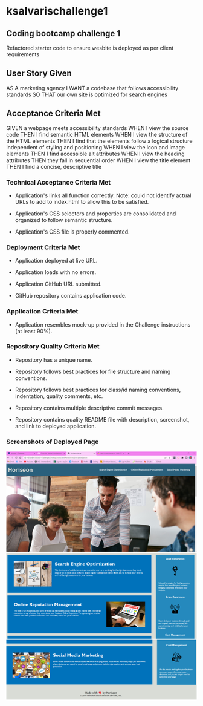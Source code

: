 # ksalvarischallenge1

## Coding bootcamp challenge 1  
Refactored starter code to ensure wesbite is deployed as per client requirements

## User Story Given
AS A marketing agency
I WANT a codebase that follows accessibility standards
SO THAT our own site is optimized for search engines

## Acceptance Criteria Met
GIVEN a webpage meets accessibility standards
WHEN I view the source code
THEN I find semantic HTML elements
WHEN I view the structure of the HTML elements
THEN I find that the elements follow a logical structure independent of styling and positioning
WHEN I view the icon and image elements
THEN I find accessible alt attributes
WHEN I view the heading attributes
THEN they fall in sequential order
WHEN I view the title element
THEN I find a concise, descriptive title

### Technical Acceptance Criteria Met
  * Application's links all function correctly. 
    Note: could not identify actual URLs to add to index.html to allow this to be satisfied.

  * Application's CSS selectors and properties are consolidated and organized to follow semantic structure.

  * Application's CSS file is properly commented.

### Deployment Criteria Met
* Application deployed at live URL.

* Application loads with no errors.

* Application GitHub URL submitted.

* GitHub repository contains application code.

### Application Criteria Met

* Application resembles mock-up provided in the Challenge instructions (at least 90%).

### Repository Quality Criteria Met

* Repository has a unique name.

* Repository follows best practices for file structure and naming conventions.

* Repository follows best practices for class/id naming conventions, indentation, quality comments, etc.

* Repository contains multiple descriptive commit messages.

* Repository contains quality README file with description, screenshot, and link to deployed application.

### Screenshots of Deployed Page
![Alt text](image-1.png)
![Alt text](image-2.png)
![Alt text](image-3.png)